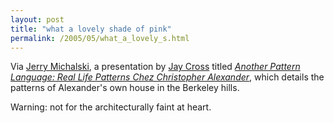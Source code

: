 ```yaml
---
layout: post
title: "what a lovely shade of pink"
permalink: /2005/05/what_a_lovely_s.html
---
```


<p>Via <a href="http://www.sociate.com/">Jerry Michalski</a>, a presentation by <a href="http://www.jaycross.com/">Jay Cross</a> titled <cite><a href="http://internettime.com/Learning/alexander.swf">Another Pattern Language:  Real Life Patterns Chez Christopher Alexander</a></cite>, which details the patterns of Alexander's own house in the Berkeley hills.</p>

<p>Warning:  not for the architecturally faint at heart.</p>


